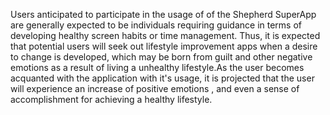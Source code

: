 Users anticipated to participate in the usage of of the Shepherd SuperApp are generally expected to be individuals requiring guidance in terms of developing healthy screen habits or time management. Thus, it is expected that potential users will seek out lifestyle improvement apps when a desire to change is developed, which may be born from guilt and other negative emotions as a result of living a unhealthy lifestyle.As the user becomes acquanted with the application with it's usage, it is projected that the user will experience an increase of positive emotions , and even a sense of accomplishment for achieving a healthy lifestyle.
